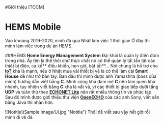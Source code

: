 ﻿#Giới thiệu
 [TOCM]
# HEMS Mobile
Vào khoảng 2019-2020, mình đã qua Nhật làm việc 1 thời gian
Ở đây thì mình làm việc trong dự án HEMS.

###HEMS
**Home Energy Management System**
Đại khái là quản lý điện đóm trong nhà.
Ấy tên là thế thôi chứ thực chất nó có thể quản lý tất tần tật các thiết bị điện, cả kể** điều khiển, hẹn giờ, bật tắt**...
Nói chung là hỗ trợ cho [**IoT**](https://en.wikipedia.org/wiki/Internet_of_things "**IoT**") khá là mạnh, nếu ở Nhật mua vài thiết bị về là có thể làm cái **Smart House** dễ như trở bàn tay.
Ban đầu thì mình được anh Yamashita (boss của mình) hướng dẫn viết bằng **C**.
Mình cũng khá đam mê **C** nên làm quen khá nhanh, tuy nhiên viết bằng **C** khá là vất vả, vì các thiết bị giao tiếp dưới tầng **UDP** và tuân thủ theo [**ECHONET Lite**](https://echonet.jp/english/ "**Echonet Lite**") nên rất nhiều thông tin và phức tạp.
Sau đó mình được giới thiệu thư viện [**OpenECHO**](https://github.com/SonyCSL/OpenECHO#openecho "**OpenECHO**") của các anh Sony, viết sẵn bằng Java thì nhàn hơn.

![Notitle](Sample Image/UI.jpg "Notitle")
Thôi để viết sau vậy
hết giờ rồi mình đi về đã.
